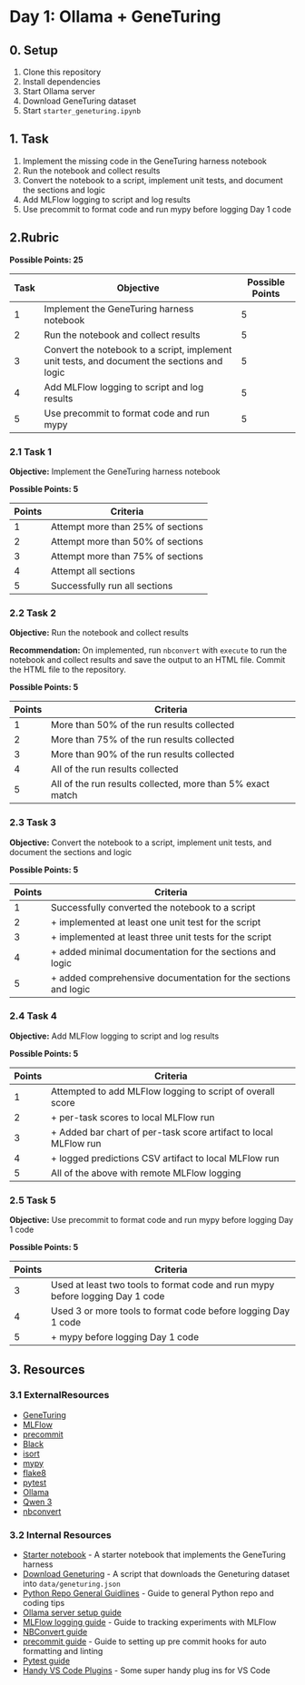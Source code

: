 # Day 1: Ollama + GeneTuring

## 0. Setup

1. Clone this repository
2. Install dependencies
3. Start Ollama server
4. Download GeneTuring dataset
5. Start `starter_geneturing.ipynb`

## 1. Task

1. Implement the missing code in the GeneTuring harness notebook
2. Run the notebook and collect results
3. Convert the notebook to a script, implement unit tests, and document the sections and logic
4. Add MLFlow logging to script and log results
5. Use precommit to format code and run mypy before logging Day 1 code

## 2.Rubric

**Possible Points: 25**

| Task | Objective | Possible Points | 
| --- | --- | --- |
| 1 | Implement the GeneTuring harness notebook | 5 |
| 2 | Run the notebook and collect results | 5 |
| 3 | Convert the notebook to a script, implement unit tests, and document the sections and logic | 5 |
| 4 | Add MLFlow logging to script and log results | 5 |
| 5 | Use precommit to format code and run mypy | 5 |

### 2.1 Task 1

**Objective:** Implement the GeneTuring harness notebook

**Possible Points: 5**

| Points | Criteria |
|--------|--------------------------------------------------------------------------|
| 1      | Attempt more than 25% of sections                                                   |
| 2      | Attempt more than 50% of sections  |
| 3      | Attempt more than 75% of sections  |
| 4      | Attempt all sections            |
| 5      | Successfully run all sections |

### 2.2 Task 2

**Objective:** Run the notebook and collect results

**Recommendation:** On implemented, run `nbconvert` with `execute` to run the notebook and collect results and save the output to an HTML file. Commit the HTML file to the repository.

**Possible Points: 5**

| Points | Criteria |
|--------|--------------------------------------------------------------------------|
| 1      | More than 50% of the run results collected                                 |
| 2      | More than 75% of the run results collected                                 |
| 3      | More than 90% of the run results collected                                 |
| 4      | All of the run results collected                                         |
| 5      | All of the run results collected, more than 5% exact match                 |

### 2.3 Task 3

**Objective:** Convert the notebook to a script, implement unit tests, and document the sections and logic

**Possible Points: 5**

| Points | Criteria |
|--------|--------------------------------------------------------------------------|
| 1      | Successfully converted the notebook to a script                                                   |
| 2      | + implemented at least one unit test for the script  |
| 3      | + implemented at least three unit tests for the script  |
| 4      | + added minimal documentation for the sections and logic  |
| 5      | + added comprehensive documentation for the sections and logic  |


### 2.4 Task 4

**Objective:** Add MLFlow logging to script and log results

**Possible Points: 5**

| Points | Criteria |
|--------|--------------------------------------------------------------------------|
| 1      | Attempted to add MLFlow logging to script of overall score   |
| 2      | + per-task scores to local MLFlow run |
| 3      | + Added bar chart of per-task score artifact to local MLFlow run |
| 4      | + logged predictions CSV artifact to local MLFlow run  |
| 5      | All of the above with remote MLFlow logging |

### 2.5 Task 5

**Objective:** Use precommit to format code and run mypy before logging Day 1 code

**Possible Points: 5**

| Points | Criteria |
|--------|--------------------------------------------------------------------------|
| 3      | Used at least two tools to format code and run mypy before logging Day 1 code   |
| 4      | Used 3 or more tools to format code before logging Day 1 code |
| 5      | + mypy before logging Day 1 code |


## 3. Resources

### 3.1 ExternalResources

* [GeneTuring](https://github.com/ncbi/GeneGPT)
* [MLFlow](https://mlflow.org/)
* [precommit](https://pre-commit.com/)  
* [Black](https://black.readthedocs.io/en/stable/)
* [isort](https://pycqa.github.io/isort/)
* [mypy](https://mypy.readthedocs.io/en/stable/)
* [flake8](https://flake8.pycqa.org/en/stable/)
* [pytest](https://docs.pytest.org/en/stable/)
* [Ollama](https://ollama.com/)
* [Qwen 3](https://qwenlm.github.io/blog/qwen3/)
* [nbconvert](https://nbconvert.readthedocs.io/en/latest/)

### 3.2 Internal Resources

* [Starter notebook](day1/gene_turing.ipynb) - A starter notebook that implements the GeneTuring harness
* [Download Geneturing](download_geneturing.sh) - A script that downloads the Geneturing dataset into `data/geneturing.json`
* [Python Repo General Guidlines](./resources/PythonRepoGuide.md) - Guide to general Python repo and coding tips
* [Ollama server setup guide]()
* [MLFlow logging guide](/day1/resources/MLFlowTracking.md) - Guide to tracking experiments with MLFlow
* [NBConvert guide](resources/Nbconvert.md)
* [precommit guide](day1/resources/PreCommitGuide.md) - Guide to setting up pre commit hooks for auto formatting and linting
* [Pytest guide](resources/Pytest.md)
* [Handy VS Code Plugins](day1/resources/HandyPlugins.md) - Some super handy plug ins for VS Code